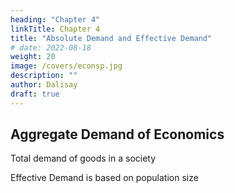```yaml
---
heading: "Chapter 4"
linkTitle: Chapter 4
title: "Absolute Demand and Effective Demand"
# date: 2022-08-18
weight: 20
image: /covers/econsp.jpg
description: ""
author: Dalisay
draft: true
---
```



## Aggregate Demand of Economics

Total demand of goods in a society



Effective Demand is based on population size